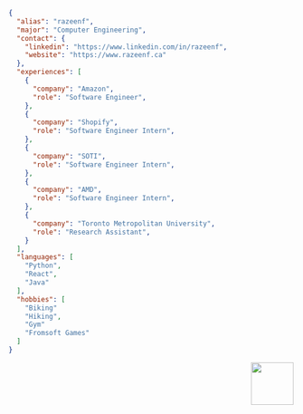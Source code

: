 

```json
{
  "alias": "razeenf",
  "major": "Computer Engineering",
  "contact": {
    "linkedin": "https://www.linkedin.com/in/razeenf",
    "website": "https://www.razeenf.ca"
  },
  "experiences": [
    {
      "company": "Amazon",
      "role": "Software Engineer",
    },
    {
      "company": "Shopify",
      "role": "Software Engineer Intern",
    },
    {
      "company": "SOTI",
      "role": "Software Engineer Intern",
    },
    {
      "company": "AMD",
      "role": "Software Engineer Intern",
    },
    {
      "company": "Toronto Metropolitan University",
      "role": "Research Assistant",
    }
  ],
  "languages": [
    "Python",
    "React",
    "Java"
  ],
  "hobbies": [
    "Biking"
    "Hiking",
    "Gym"
    "Fromsoft Games"
  ]
}

```

<div align="right">
    <a href="https://cat-bounce.com" target="_blank">
        <img src="https://i.pinimg.com/originals/e8/d0/f1/e8d0f1794e2520ac2367c1d21c0966e9.gif" height="75" />
    </a>
</div>

